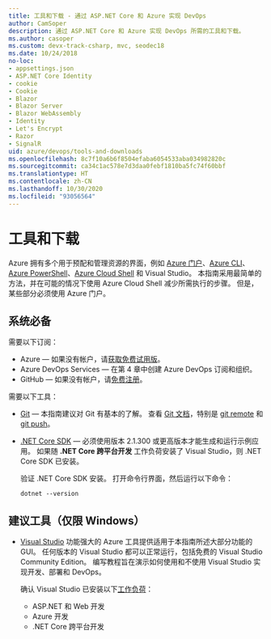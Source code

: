 ```yaml
---
title: 工具和下载 - 通过 ASP.NET Core 和 Azure 实现 DevOps
author: CamSoper
description: 通过 ASP.NET Core 和 Azure 实现 DevOps 所需的工具和下载。
ms.author: casoper
ms.custom: devx-track-csharp, mvc, seodec18
ms.date: 10/24/2018
no-loc:
- appsettings.json
- ASP.NET Core Identity
- cookie
- Cookie
- Blazor
- Blazor Server
- Blazor WebAssembly
- Identity
- Let's Encrypt
- Razor
- SignalR
uid: azure/devops/tools-and-downloads
ms.openlocfilehash: 8c7f10a6b6f8504efaba6054533aba034982820c
ms.sourcegitcommit: ca34c1ac578e7d3daa0febf1810ba5fc74f60bbf
ms.translationtype: HT
ms.contentlocale: zh-CN
ms.lasthandoff: 10/30/2020
ms.locfileid: "93056564"
---
```

# <a name="tools-and-downloads"></a>工具和下载

Azure 拥有多个用于预配和管理资源的界面，例如 [Azure 门户](https://portal.azure.com)、[Azure CLI](/cli/azure/)、[Azure PowerShell](/powershell/azure/overview)、[Azure Cloud Shell](https://shell.azure.com/bash) 和 Visual Studio。 本指南采用最简单的方法，并在可能的情况下使用 Azure Cloud Shell 减少所需执行的步骤。 但是，某些部分必须使用 Azure 门户。

## <a name="prerequisites"></a>系统必备

需要以下订阅：

* Azure &mdash; 如果没有帐户，请[获取免费试用版](https://azure.microsoft.com/free/dotnet/)。
* Azure DevOps Services &mdash; 在第 4 章中创建 Azure DevOps 订阅和组织。
* GitHub &mdash; 如果没有帐户，请[免费注册](https://github.com/join)。

需要以下工具：

* [Git](https://git-scm.com/downloads) &mdash; 本指南建议对 Git 有基本的了解。 查看 [Git 文档](https://git-scm.com/doc)，特别是 [git remote](https://git-scm.com/docs/git-remote) 和 [git push](https://git-scm.com/docs/git-push)。
* [.NET Core SDK](https://dotnet.microsoft.com/download/) &mdash; 必须使用版本 2.1.300 或更高版本才能生成和运行示例应用。 如果随 **.NET Core 跨平台开发** 工作负荷安装了 Visual Studio，则 .NET Core SDK 已安装。

    验证 .NET Core SDK 安装。 打开命令行界面，然后运行以下命令：

    ```dotnetcli
    dotnet --version
    ```

## <a name="recommended-tools-windows-only"></a>建议工具（仅限 Windows）

* [Visual Studio](https://visualstudio.microsoft.com) 功能强大的 Azure 工具提供适用于本指南所述大部分功能的 GUI。 任何版本的 Visual Studio 都可以正常运行，包括免费的 Visual Studio Community Edition。 编写教程旨在演示如何使用和不使用 Visual Studio 实现开发、部署和 DevOps。

  确认 Visual Studio 已安装以下[工作负荷](/visualstudio/install/modify-visual-studio)：

  * ASP.NET 和 Web 开发
  * Azure 开发
  * .NET Core 跨平台开发
